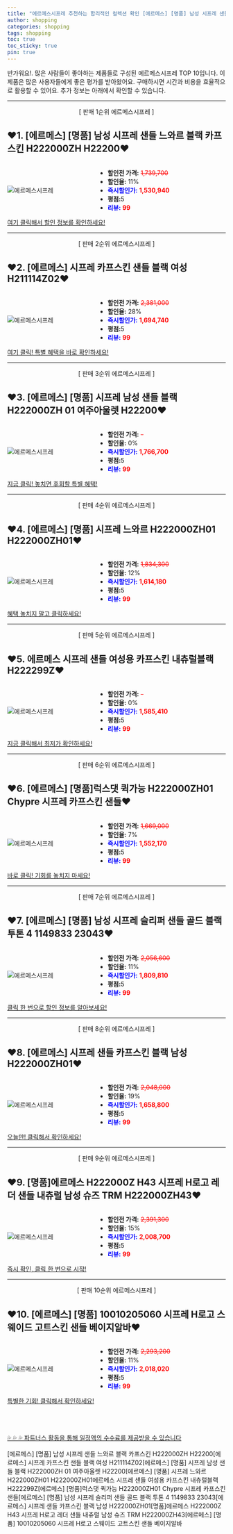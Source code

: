 ```yaml
---
title: "에르메스시프레 추천하는 합리적인 컬렉션 확인 [에르메스] [명품] 남성 시프레 샌들"
author: shopping
categories: shopping
tags: shopping
toc: true
toc_sticky: true
pin: true
---
```

반가워요!. 많은 사람들이 좋아하는 제품들로 구성된 에르메스시프레 TOP 10입니다. 이 제품은 많은 사용자들에게 좋은 평가를 받아왔어요. 구매하시면 시간과 비용을 효율적으로 활용할 수 있어요. 추가 정보는 아래에서 확인할 수 있습니다.

---
<p class="toplist" style="margin: 0 auto; display: block; width: fit-content;">[ 판매 1순위 에르메스시프레 ]</p>

<h2><strong>❤️1. [에르메스] [명품] 남성 시프레 샌들 느와르 블랙 카프스킨 H222000ZH H22200❤️</strong></h2>

<div style="display: flex; align-items: center;">
    <div style="flex: 0.4;">
        <img src="https://thumbnail9.coupangcdn.com/thumbnails/remote/230x230ex/image/vendor_inventory/7818/30c87078a0d7bb8d25c620dfd32b9c25bf56772e1ebc1707eb237b55ba7e.jpg" alt="에르메스시프레" style="max-width: 100%;">
    </div>
    <div style="flex: 0.6; margin-left: 10px;">
        <ul>
            <li><strong>할인전 가격:</strong> <del style="color: red;">1,739,700</del></li>
            <li><strong>할인율:</strong> 11%</li>
            <li><span style='color:blue'><strong>즉시할인가:</strong></span> <span style='color:red'><strong>1,530,940</strong></span></li>
            <li><strong>평점:</strong>5</li>
            <li><span style='color:blue'><strong>리뷰:</strong></span> <span style='color:red'><strong>99</strong></span></li>
        </ul>
    </div>
</div>
<div class="center">
    <a href="https://selin100587001.github.io?lptag=AF9450613&subid=githubio&pageKey=8209500907&traceid=V0-153&itemId=23559442092&vendorItemId=90585454680" class="myButton">
        여기 클릭해서 할인 정보를 확인하세요!
    </a>
</div>


---
<p class="toplist" style="margin: 0 auto; display: block; width: fit-content;">[ 판매 2순위 에르메스시프레 ]</p>

<h2><strong>❤️2. [에르메스] 시프레 카프스킨 샌들 블랙 여성 H211114Z02❤️</strong></h2>

<div style="display: flex; align-items: center;">
    <div style="flex: 0.4;">
        <img src="https://thumbnail8.coupangcdn.com/thumbnails/remote/230x230ex/image/vendor_inventory/e33b/f683abc4f771e465f5a26d3d2d16006c7f3bfb228773d8b69707e6fc860d.jpg" alt="에르메스시프레" style="max-width: 100%;">
    </div>
    <div style="flex: 0.6; margin-left: 10px;">
        <ul>
            <li><strong>할인전 가격:</strong> <del style="color: red;">2,381,000</del></li>
            <li><strong>할인율:</strong> 28%</li>
            <li><span style='color:blue'><strong>즉시할인가:</strong></span> <span style='color:red'><strong>1,694,740</strong></span></li>
            <li><strong>평점:</strong>5</li>
            <li><span style='color:blue'><strong>리뷰:</strong></span> <span style='color:red'><strong>99</strong></span></li>
        </ul>
    </div>
</div>
<div class="center">
    <a href="https://selin100587001.github.io?lptag=AF9450613&subid=githubio&pageKey=8129239571&traceid=V0-153&itemId=23083375251&vendorItemId=90116865101" class="myButton">
        여기 클릭! 특별 혜택을 바로 확인하세요!
    </a>
</div>


---
<p class="toplist" style="margin: 0 auto; display: block; width: fit-content;">[ 판매 3순위 에르메스시프레 ]</p>

<h2><strong>❤️3. [에르메스] [명품] 시프레 남성 샌들 블랙 H222000ZH 01 여주아울렛 H22200❤️</strong></h2>

<div style="display: flex; align-items: center;">
    <div style="flex: 0.4;">
        <img src="https://thumbnail10.coupangcdn.com/thumbnails/remote/230x230ex/image/vendor_inventory/8440/5dc134c9a600ca8a7b83f93b1e6f94dcf0d3aab9ad51c8e85dd34a74462f.jpg" alt="에르메스시프레" style="max-width: 100%;">
    </div>
    <div style="flex: 0.6; margin-left: 10px;">
        <ul>
            <li><strong>할인전 가격:</strong> <del style="color: red;">-</del></li>
            <li><strong>할인율:</strong> 0%</li>
            <li><span style='color:blue'><strong>즉시할인가:</strong></span> <span style='color:red'><strong>1,766,700</strong></span></li>
            <li><strong>평점:</strong>5</li>
            <li><span style='color:blue'><strong>리뷰:</strong></span> <span style='color:red'><strong>99</strong></span></li>
        </ul>
    </div>
</div>
<div class="center">
    <a href="https://selin100587001.github.io?lptag=AF9450613&subid=githubio&pageKey=8256154956&traceid=V0-153&itemId=23776896881&vendorItemId=90801090917" class="myButton">
        지금 클릭! 놓치면 후회할 특별 혜택!
    </a>
</div>


---
<p class="toplist" style="margin: 0 auto; display: block; width: fit-content;">[ 판매 4순위 에르메스시프레 ]</p>

<h2><strong>❤️4. [에르메스] [명품] 시프레 느와르 H222000ZH01 H222000ZH01❤️</strong></h2>

<div style="display: flex; align-items: center;">
    <div style="flex: 0.4;">
        <img src="https://thumbnail9.coupangcdn.com/thumbnails/remote/230x230ex/image/vendor_inventory/e552/0d9a9a87237032e2a2ca644125701ebbfe8edf48f966e0c88b54e9b3031c.jpg" alt="에르메스시프레" style="max-width: 100%;">
    </div>
    <div style="flex: 0.6; margin-left: 10px;">
        <ul>
            <li><strong>할인전 가격:</strong> <del style="color: red;">1,834,300</del></li>
            <li><strong>할인율:</strong> 12%</li>
            <li><span style='color:blue'><strong>즉시할인가:</strong></span> <span style='color:red'><strong>1,614,180</strong></span></li>
            <li><strong>평점:</strong>5</li>
            <li><span style='color:blue'><strong>리뷰:</strong></span> <span style='color:red'><strong>99</strong></span></li>
        </ul>
    </div>
</div>
<div class="center">
    <a href="https://selin100587001.github.io?lptag=AF9450613&subid=githubio&pageKey=7873414541&traceid=V0-153&itemId=21513695336&vendorItemId=88596677150" class="myButton">
        혜택 놓치지 말고 클릭하세요!
    </a>
</div>


---
<p class="toplist" style="margin: 0 auto; display: block; width: fit-content;">[ 판매 5순위 에르메스시프레 ]</p>

<h2><strong>❤️5. 에르메스 시프레 샌들 여성용 카프스킨 내츄럴블랙 H222299Z❤️</strong></h2>

<div style="display: flex; align-items: center;">
    <div style="flex: 0.4;">
        <img src="https://thumbnail6.coupangcdn.com/thumbnails/remote/230x230ex/image/vendor_inventory/51d7/7ee9a94b7e1706cc0b27056c2fbe21b978d266684da3e8faf2ca6f55e120.jpg" alt="에르메스시프레" style="max-width: 100%;">
    </div>
    <div style="flex: 0.6; margin-left: 10px;">
        <ul>
            <li><strong>할인전 가격:</strong> <del style="color: red;">-</del></li>
            <li><strong>할인율:</strong> 0%</li>
            <li><span style='color:blue'><strong>즉시할인가:</strong></span> <span style='color:red'><strong>1,585,410</strong></span></li>
            <li><strong>평점:</strong>5</li>
            <li><span style='color:blue'><strong>리뷰:</strong></span> <span style='color:red'><strong>99</strong></span></li>
        </ul>
    </div>
</div>
<div class="center">
    <a href="https://selin100587001.github.io?lptag=AF9450613&subid=githubio&pageKey=8161404243&traceid=V0-153&itemId=23269614617&vendorItemId=90301962004" class="myButton">
        지금 클릭해서 최저가 확인하세요!
    </a>
</div>


---
<p class="toplist" style="margin: 0 auto; display: block; width: fit-content;">[ 판매 6순위 에르메스시프레 ]</p>

<h2><strong>❤️6. [에르메스] [명품]럭스댓 퀵가능 H222000ZH01 Chypre 시프레 카프스킨 샌들❤️</strong></h2>

<div style="display: flex; align-items: center;">
    <div style="flex: 0.4;">
        <img src="https://thumbnail8.coupangcdn.com/thumbnails/remote/230x230ex/image/vendor_inventory/9b73/eb3b7cca226b2fb772b4de72e3a7379012a32097614bcdc46ed75ad6f9c8.jpg" alt="에르메스시프레" style="max-width: 100%;">
    </div>
    <div style="flex: 0.6; margin-left: 10px;">
        <ul>
            <li><strong>할인전 가격:</strong> <del style="color: red;">1,669,000</del></li>
            <li><strong>할인율:</strong> 7%</li>
            <li><span style='color:blue'><strong>즉시할인가:</strong></span> <span style='color:red'><strong>1,552,170</strong></span></li>
            <li><strong>평점:</strong>5</li>
            <li><span style='color:blue'><strong>리뷰:</strong></span> <span style='color:red'><strong>99</strong></span></li>
        </ul>
    </div>
</div>
<div class="center">
    <a href="https://selin100587001.github.io?lptag=AF9450613&subid=githubio&pageKey=8038430137&traceid=V0-153&itemId=22496282597&vendorItemId=90272254885" class="myButton">
        바로 클릭! 기회를 놓치지 마세요!
    </a>
</div>


---
<p class="toplist" style="margin: 0 auto; display: block; width: fit-content;">[ 판매 7순위 에르메스시프레 ]</p>

<h2><strong>❤️7. [에르메스] [명품] 남성 시프레 슬리퍼 샌들 골드 블랙 투톤 4 1149833 23043❤️</strong></h2>

<div style="display: flex; align-items: center;">
    <div style="flex: 0.4;">
        <img src="https://thumbnail9.coupangcdn.com/thumbnails/remote/230x230ex/image/vendor_inventory/6900/05757eb4a6ace363bbffc3b56885430aab84de71a8041c2f29523dd5c694.jpg" alt="에르메스시프레" style="max-width: 100%;">
    </div>
    <div style="flex: 0.6; margin-left: 10px;">
        <ul>
            <li><strong>할인전 가격:</strong> <del style="color: red;">2,056,600</del></li>
            <li><strong>할인율:</strong> 11%</li>
            <li><span style='color:blue'><strong>즉시할인가:</strong></span> <span style='color:red'><strong>1,809,810</strong></span></li>
            <li><strong>평점:</strong>5</li>
            <li><span style='color:blue'><strong>리뷰:</strong></span> <span style='color:red'><strong>99</strong></span></li>
        </ul>
    </div>
</div>
<div class="center">
    <a href="https://selin100587001.github.io?lptag=AF9450613&subid=githubio&pageKey=7867477632&traceid=V0-153&itemId=21483807290&vendorItemId=88537947106" class="myButton">
        클릭 한 번으로 할인 정보를 알아보세요!
    </a>
</div>


---
<p class="toplist" style="margin: 0 auto; display: block; width: fit-content;">[ 판매 8순위 에르메스시프레 ]</p>

<h2><strong>❤️8. [에르메스] 시프레 샌들 카프스킨 블랙 남성 H222000ZH01❤️</strong></h2>

<div style="display: flex; align-items: center;">
    <div style="flex: 0.4;">
        <img src="https://thumbnail7.coupangcdn.com/thumbnails/remote/230x230ex/image/vendor_inventory/895c/73fb15835f4cc287e6a86d9083b036fc1322155e7a76504f2ab42145f71b.jpg" alt="에르메스시프레" style="max-width: 100%;">
    </div>
    <div style="flex: 0.6; margin-left: 10px;">
        <ul>
            <li><strong>할인전 가격:</strong> <del style="color: red;">2,048,000</del></li>
            <li><strong>할인율:</strong> 19%</li>
            <li><span style='color:blue'><strong>즉시할인가:</strong></span> <span style='color:red'><strong>1,658,800</strong></span></li>
            <li><strong>평점:</strong>5</li>
            <li><span style='color:blue'><strong>리뷰:</strong></span> <span style='color:red'><strong>99</strong></span></li>
        </ul>
    </div>
</div>
<div class="center">
    <a href="https://selin100587001.github.io?lptag=AF9450613&subid=githubio&pageKey=8129240894&traceid=V0-153&itemId=23083379113&vendorItemId=90116869040" class="myButton">
        오늘만! 클릭해서 확인하세요!
    </a>
</div>


---
<p class="toplist" style="margin: 0 auto; display: block; width: fit-content;">[ 판매 9순위 에르메스시프레 ]</p>

<h2><strong>❤️9. [명품]에르메스 H222000Z H43 시프레 H로고 레더 샌들 내츄럴 남성 슈즈 TRM H222000ZH43❤️</strong></h2>

<div style="display: flex; align-items: center;">
    <div style="flex: 0.4;">
        <img src="https://thumbnail9.coupangcdn.com/thumbnails/remote/230x230ex/image/vendor_inventory/227f/aab18b29cc37fceacb61911080427bccb9b3be1d2d596b3de0893ffbaa35.jpg" alt="에르메스시프레" style="max-width: 100%;">
    </div>
    <div style="flex: 0.6; margin-left: 10px;">
        <ul>
            <li><strong>할인전 가격:</strong> <del style="color: red;">2,391,300</del></li>
            <li><strong>할인율:</strong> 15%</li>
            <li><span style='color:blue'><strong>즉시할인가:</strong></span> <span style='color:red'><strong>2,008,700</strong></span></li>
            <li><strong>평점:</strong>5</li>
            <li><span style='color:blue'><strong>리뷰:</strong></span> <span style='color:red'><strong>99</strong></span></li>
        </ul>
    </div>
</div>
<div class="center">
    <a href="https://selin100587001.github.io?lptag=AF9450613&subid=githubio&pageKey=8143471615&traceid=V0-153&itemId=23144438066&vendorItemId=90177300384" class="myButton">
        즉시 확인, 클릭 한 번으로 시작!
    </a>
</div>


---
<p class="toplist" style="margin: 0 auto; display: block; width: fit-content;">[ 판매 10순위 에르메스시프레 ]</p>

<h2><strong>❤️10. [에르메스] [명품] 10010205060 시프레 H로고 스웨이드 고트스킨 샌들 베이지알바❤️</strong></h2>

<div style="display: flex; align-items: center;">
    <div style="flex: 0.4;">
        <img src="https://thumbnail7.coupangcdn.com/thumbnails/remote/230x230ex/image/vendor_inventory/46aa/7ae508592a98002bf46310a487abad28c7b5b9b5ae896edaaa46ff649365.jpg" alt="에르메스시프레" style="max-width: 100%;">
    </div>
    <div style="flex: 0.6; margin-left: 10px;">
        <ul>
            <li><strong>할인전 가격:</strong> <del style="color: red;">2,293,200</del></li>
            <li><strong>할인율:</strong> 11%</li>
            <li><span style='color:blue'><strong>즉시할인가:</strong></span> <span style='color:red'><strong>2,018,020</strong></span></li>
            <li><strong>평점:</strong>5</li>
            <li><span style='color:blue'><strong>리뷰:</strong></span> <span style='color:red'><strong>99</strong></span></li>
        </ul>
    </div>
</div>
<div class="center">
    <a href="https://selin100587001.github.io?lptag=AF9450613&subid=githubio&pageKey=8177724092&traceid=V0-153&itemId=23374550024&vendorItemId=90404681377" class="myButton">
        특별한 기회! 클릭해서 확인하세요!
    </a>
</div>

<br><br><br>[💦 💦 💦 파트너스 활동을 통해 일정액의 수수료를 제공받을 수 있습니다](https://link.coupang.com/a/bcpT2c)<br><br>[에르메스] [명품] 남성 시프레 샌들 느와르 블랙 카프스킨 H222000ZH H22200[에르메스] 시프레 카프스킨 샌들 블랙 여성 H211114Z02[에르메스] [명품] 시프레 남성 샌들 블랙 H222000ZH 01 여주아울렛 H22200[에르메스] [명품] 시프레 느와르 H222000ZH01 H222000ZH01에르메스 시프레 샌들 여성용 카프스킨 내츄럴블랙 H222299Z[에르메스] [명품]럭스댓 퀵가능 H222000ZH01 Chypre 시프레 카프스킨 샌들[에르메스] [명품] 남성 시프레 슬리퍼 샌들 골드 블랙 투톤 4 1149833 23043[에르메스] 시프레 샌들 카프스킨 블랙 남성 H222000ZH01[명품]에르메스 H222000Z H43 시프레 H로고 레더 샌들 내츄럴 남성 슈즈 TRM H222000ZH43[에르메스] [명품] 10010205060 시프레 H로고 스웨이드 고트스킨 샌들 베이지알바